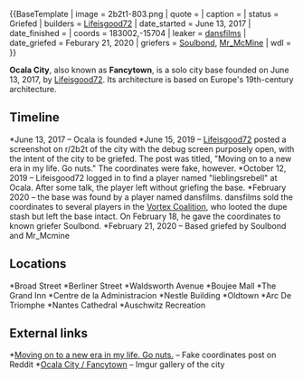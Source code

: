 {{BaseTemplate
| image = 2b2t1-803.png
| quote =
| caption =
| status = Griefed
| builders = [Lifeisgood72](https://2b2t.miraheze.org/wiki/Lifeisgood72)
| date_started = June 13, 2017
| date_finished =
| coords = 183002,-15704
| leaker = [dansfilms](https://2b2t.miraheze.org/wiki/dansfilms)
| date_griefed = Feburary 21, 2020
| griefers = [Soulbond](https://2b2t.miraheze.org/wiki/Soulbond), [Mr_McMine](https://2b2t.miraheze.org/wiki/Mr_McMine)
| wdl =
}}

**Ocala City**, also known as **Fancytown**, is a solo city base founded on June 13, 2017, by [Lifeisgood72](https://2b2t.miraheze.org/wiki/Lifeisgood72). Its architecture is based on Europe's 19th-century architecture.

## Timeline
*June 13, 2017 – Ocala is founded
*June 15, 2019 – [Lifeisgood72](https://2b2t.miraheze.org/wiki/Lifeisgood72) posted a screenshot on r/2b2t of the city with the debug screen purposely open, with the intent of the city to be griefed. The post was titled, "Moving on to a new era in my life. Go nuts." The coordinates were fake, however.
*October 12, 2019 – Lifeisgood72 logged in to find a player named "lieblingsrebell" at Ocala. After some talk, the player left without griefing the base.
*February 2020 – the base was found by a player named dansfilms. dansfilms sold the coordinates to several players in the [Vortex Coalition](https://2b2t.miraheze.org/wiki/Vortex_Coalition), who looted the dupe stash but left the base intact. On February 18, he gave the coordinates to known griefer Soulbond.
*February 21, 2020 – Based griefed by Soulbond and Mr_Mcmine<br />

## Locations
*Broad Street
*Berliner Street
*Waldsworth Avenue
*Boujee Mall
*The Grand Inn
*Centre de la Administracion
*Nestle Building
*Oldtown
*Arc De Triomphe
*Nantes Cathedral
*Auschwitz Recreation

## External links
*[Moving on to a new era in my life. Go nuts.](https://www.reddit.com/r/2b2t/comments/bx43uc/moving_on_to_a_new_era_in_my_life_go_nuts/) – Fake coordinates post on Reddit
*[Ocala City / Fancytown](https://imgur.com/a/sYesI5C) – Imgur gallery of the city